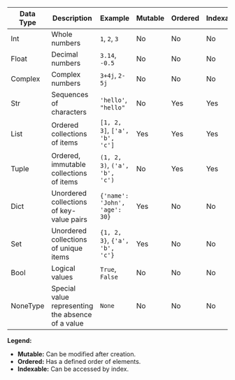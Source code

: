 | **Data Type** | **Description** | **Example** | **Mutable** | **Ordered** | **Indexable** |
| --- | --- | --- | --- | --- | --- |
| Int | Whole numbers | `1`, `2`, `3` | No | No | No |
| Float | Decimal numbers | `3.14`, `-0.5` | No | No | No |
| Complex | Complex numbers | `3+4j`, `2-5j` | No | No | No |
| Str | Sequences of characters | `'hello'`, `"hello"` | No | Yes | Yes |
| List | Ordered collections of items | `[1, 2, 3]`, `['a', 'b', 'c']` | Yes | Yes | Yes |
| Tuple | Ordered, immutable collections of items | `(1, 2, 3)`, `('a', 'b', 'c')` | No | Yes | Yes |
| Dict | Unordered collections of key-value pairs | `{'name': 'John', 'age': 30}` | Yes | No | No |
| Set | Unordered collections of unique items | `{1, 2, 3}`, `{'a', 'b', 'c'}` | Yes | No | No |
| Bool | Logical values | `True`, `False` | No | No | No |
| NoneType | Special value representing the absence of a value | `None` | No | No | No |

**Legend:**

*   **Mutable:** Can be modified after creation.
*   **Ordered:** Has a defined order of elements.
*   **Indexable:** Can be accessed by index.
